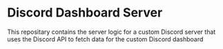 # Discord Dashboard Server

This repositary contains the server logic for a custom Discord server that uses the Discord API to fetch data for the custom Discord dashboard 



